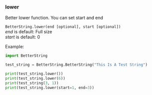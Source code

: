 
### lower
Better lower function. You can set start and end

`BetterString.lower(end [optional], start [optional])`   
_end_ is default: Full size    
_start_ is default: 0    

Example:    
```python 
import BetterString

test_string = BetterString.BetterString("This Is A Test String")

print(test_string.lower())
print(test_string.lower(6))
print(test_string(3, 1))
print(test_string.lower(start=1, end=3))
```
